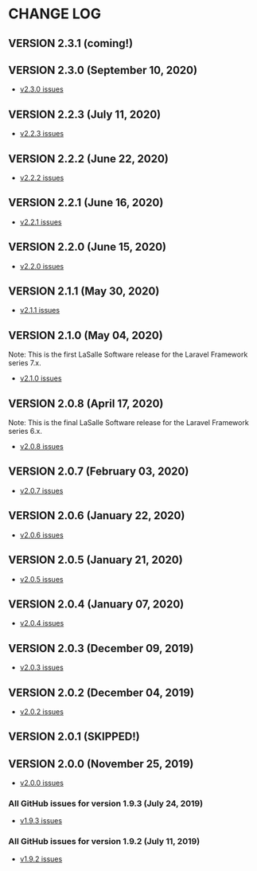 # CHANGE LOG

## VERSION 2.3.1 (coming!)

## VERSION 2.3.0 (September 10, 2020)
* [v2.3.0 issues](https://github.com/LaSalleSoftware/ls-blogbackend-pkg/milestone/18?closed=1)

## VERSION 2.2.3 (July 11, 2020)
* [v2.2.3 issues](https://github.com/LaSalleSoftware/ls-blogbackend-pkg/milestone/17?closed=1)

## VERSION 2.2.2 (June 22, 2020)
* [v2.2.2 issues](https://github.com/LaSalleSoftware/ls-blogbackend-pkg/milestone/16?closed=1)

## VERSION 2.2.1 (June 16, 2020)
* [v2.2.1 issues](https://github.com/LaSalleSoftware/ls-blogbackend-pkg/milestone/15?closed=1)

## VERSION 2.2.0 (June 15, 2020)
* [v2.2.0 issues](https://github.com/LaSalleSoftware/ls-blogbackend-pkg/milestone/14?closed=1)

## VERSION 2.1.1 (May 30, 2020)
* [v2.1.1 issues](https://github.com/LaSalleSoftware/ls-blogbackend-pkg/milestone/13?closed=1)

## VERSION 2.1.0 (May 04, 2020)
Note: This is the first LaSalle Software release for the Laravel Framework series 7.x.
* [v2.1.0 issues](https://github.com/LaSalleSoftware/ls-blogbackend-pkg/milestone/12?closed=1)

## VERSION 2.0.8 (April 17, 2020)
Note: This is the final LaSalle Software release for the Laravel Framework series 6.x.
* [v2.0.8 issues](https://github.com/LaSalleSoftware/ls-blogbackend-pkg/milestone/11?closed=1)

## VERSION 2.0.7 (February 03, 2020)
* [v2.0.7 issues](https://github.com/LaSalleSoftware/ls-blogbackend-pkg/milestone/10?closed=1)

## VERSION 2.0.6 (January 22, 2020)
* [v2.0.6 issues](https://github.com/LaSalleSoftware/ls-blogbackend-pkg/milestone/9?closed=1)

## VERSION 2.0.5 (January 21, 2020)
* [v2.0.5 issues](https://github.com/LaSalleSoftware/ls-blogbackend-pkg/milestone/8?closed=1)

## VERSION 2.0.4 (January 07, 2020)
* [v2.0.4 issues](https://github.com/LaSalleSoftware/ls-blogbackend-pkg/milestone/7?closed=1)

## VERSION 2.0.3 (December 09, 2019)
* [v2.0.3 issues](https://github.com/LaSalleSoftware/ls-blogbackend-pkg/milestone/6?closed=1)

## VERSION 2.0.2 (December 04, 2019)
* [v2.0.2 issues](https://github.com/LaSalleSoftware/ls-blogbackend-pkg/milestone/5?closed=1)

## VERSION 2.0.1 (SKIPPED!)

## VERSION 2.0.0 (November 25, 2019)
* [v2.0.0 issues](https://github.com/LaSalleSoftware/ls-blogbackend-pkg/milestone/3?closed=1)

### All GitHub issues for version 1.9.3 (July 24, 2019)
* [v1.9.3 issues](https://github.com/LaSalleSoftware/ls-blogbackend-pkg/milestone/2?closed=1)

### All GitHub issues for version 1.9.2 (July 11, 2019)
* [v1.9.2 issues](https://github.com/LaSalleSoftware/ls-blogbackend-pkg/milestone/1?closed=1)
